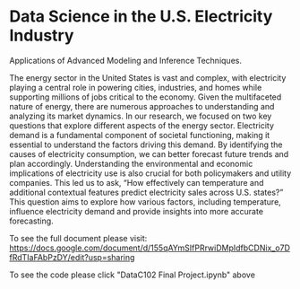 # Data Science in the U.S. Electricity Industry

Applications of Advanced Modeling and Inference Techniques.

The energy sector in the United States is vast and complex, with electricity playing a central role in powering cities, industries, and homes while supporting millions of jobs critical to the economy. Given the multifaceted nature of energy, there are numerous approaches to understanding and analyzing its market dynamics. In our research, we focused on two key questions that explore different aspects of the energy sector.
Electricity demand is a fundamental component of societal functioning, making it essential to understand the factors driving this demand. By identifying the causes of electricity consumption, we can better forecast future trends and plan accordingly. Understanding the environmental and economic implications of electricity use is also crucial for both policymakers and utility companies. This led us to ask, “How effectively can temperature and additional contextual features predict electricity sales across U.S. states?” This question aims to explore how various factors, including temperature, influence electricity demand and provide insights into more accurate forecasting. 



To see the full document please visit: https://docs.google.com/document/d/155qAYmSIfPRrwiDMpIdfbCDNix_o7DfRdTIaFAbPzDY/edit?usp=sharing

To see the code please click "DataC102 Final Project.ipynb" above

